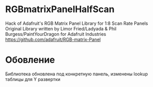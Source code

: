 # RGBmatrixPanelHalfScan

Hack of Adafruit's RGB Matrix Panel Library for 1:8 Scan Rate Panels<br>
Original Library written by Limor Fried/Ladyada & Phil Burgess/PaintYourDragon for Adafruit Industries<br>
https://github.com/adafruit/RGB-matrix-Panel

# Обовление

Библиотека обновлена под конкретную панель, изменены lookup таблицы для Y развертки
